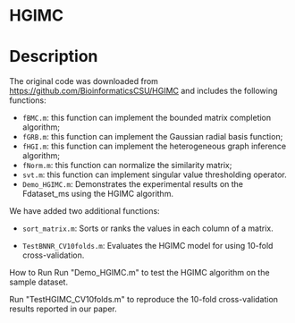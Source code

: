 # HGIMC

# Description

The original code was downloaded from https://github.com/BioinformaticsCSU/HGIMC and includes the following functions:

* ```fBMC.m```: this function can implement the bounded matrix completion algorithm;
* ```fGRB.m```: this function can implement the Gaussian radial basis function;
* ```fHGI.m```: this function can implement the heterogeneous graph inference algorithm;
* ```fNorm.m```: this function can normalize the similarity matrix;
* ```svt.m```: this function can implement singular value thresholding operator.
* ```Demo_HGIMC.m```: Demonstrates the experimental results on the Fdataset_ms using the HGIMC algorithm.

We have added two additional functions:

* ```sort_matrix.m```: Sorts or ranks the values in each column of a matrix.

* ```TestBNNR_CV10folds.m```: Evaluates the HGIMC model for using 10-fold cross-validation.

How to Run
Run "Demo_HGIMC.m" to test the HGIMC algorithm on the sample dataset.

Run "TestHGIMC_CV10folds.m" to reproduce the 10-fold cross-validation results reported in our paper.
